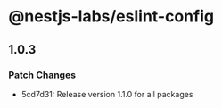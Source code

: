 # @nestjs-labs/eslint-config

## 1.0.3

### Patch Changes

- 5cd7d31: Release version 1.1.0 for all packages
